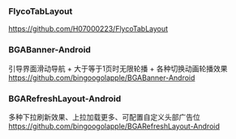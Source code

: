 ### FlycoTabLayout
https://github.com/H07000223/FlycoTabLayout


### BGABanner-Android
引导界面滑动导航 + 大于等于1页时无限轮播 + 各种切换动画轮播效果
https://github.com/bingoogolapple/BGABanner-Android


### BGARefreshLayout-Android
多种下拉刷新效果、上拉加载更多、可配置自定义头部广告位
https://github.com/bingoogolapple/BGARefreshLayout-Android





